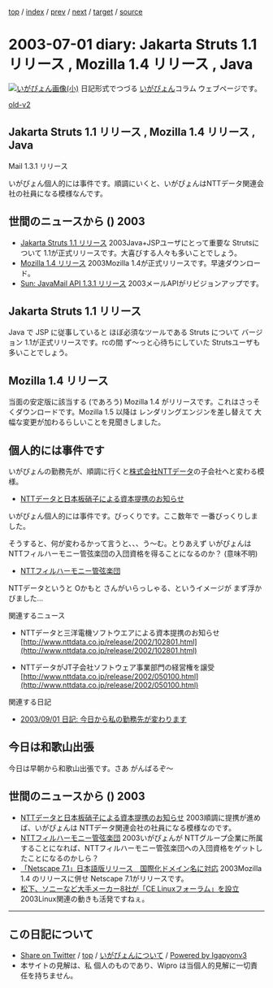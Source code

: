 [top](../index.html) 
 / [index](index.html) 
 / [prev](ig030628.html) 
 / [next](ig030702.html) 
 / [target](https://igapyon.github.io/diary/2003/ig030701.html) 
 / [source](https://github.com/igapyon/diary/blob/master/2003/ig030701.src.md) 

2003-07-01 diary: Jakarta Struts 1.1 リリース , Mozilla 1.4 リリース , Java
=====================================================================================================
[![いがぴょん画像(小)](https://igapyon.github.io/diary/images/iga200306s.jpg "いがぴょん")](https://igapyon.github.io/diary/memo/memoigapyon.html) 日記形式でつづる [いがぴょん](https://igapyon.github.io/diary/memo/memoigapyon.html)コラム ウェブページです。

[old-v2](ig030701-orig.html)

## Jakarta Struts 1.1 リリース , Mozilla 1.4 リリース , Java
Mail 1.3.1 リリース

いがぴょん個人的には事件です。順調にいくと、いがぴょんはNTTデータ関連会社の社員になる模様なんです。


## 世間のニュースから () 2003

* [Jakarta Struts 1.1 リリース](http://jakarta.apache.org/struts/index.html)  2003Java+JSPユーザにとって重要な Strutsについて 1.1が正式リリースです。大喜びする人々も多いことでしょう。
* [Mozilla 1.4 リリース](http://www.mozilla.org/)  2003Mozilla 1.4が正式リリースです。早速ダウンロード。
* [Sun: JavaMail API 1.3.1 リリース](http://java.sun.com/products/javamail/)  2003メールAPIがリビジョンアップです。

## Jakarta Struts 1.1 リリース

Java で JSP に従事していると ほぼ必須なツールである Struts について バージョン
1.1が正式リリースです。rcの間 ず～っと心待ちにしていた Strutsユーザも多いことでしょう。

## Mozilla 1.4 リリース

当面の安定版に該当する (であろう) Mozilla 1.4 がリリースです。これはさっそくダウンロードです。Mozilla
1.5 以降は レンダリングエンジンを差し替えて 大幅な変更が加わるらしいことを見聞きしました。

## 個人的には事件です

いがぴょんの勤務先が、順調に行くと[株式会社NTTデータ](http://www.nttdata.co.jp/)の子会社へと変わる模様。

* [NTTデータと日本板硝子による資本提携のお知らせ](http://www.nttdata.co.jp/release/2003/063000.html)

いがぴょん個人的には事件です。びっくりです。ここ数年で 一番びっくりしました。

そうすると、何が変わるかって言うと、、、う～む。とりあえず いがぴょんは
NTTフィルハーモニー管弦楽団の入団資格を得ることになるのか？ (意味不明)

* [NTTフィルハーモニー管弦楽団](http://ah.st27.arena.ne.jp/nttphil/)

NTTデータというと Oかもと さんがいらっしゃる、というイメージが まず浮かびました…

関連するニュース

* NTTデータと三洋電機ソフトウエアによる資本提携のお知らせ
  [http://www.nttdata.co.jp/release/2002/102801.html](http://www.nttdata.co.jp/release/2002/102801.html)
  
* NTTデータがJT子会社ソフトウェア事業部門の経営権を譲受
  [http://www.nttdata.co.jp/release/2002/050100.html](http://www.nttdata.co.jp/release/2002/050100.html)

関連する日記

* [2003/09/01 日記: 今日から私の勤務先が変わります](ig030901.html)

## 今日は和歌山出張

今日は早朝から和歌山出張です。さあ がんばるぞ～

## 世間のニュースから () 2003

* [NTTデータと日本板硝子による資本提携のお知らせ](http://www.nttdata.co.jp/release/2003/063000.html)  2003順調に提携が進めば、いがぴょんは NTTデータ関連会社の社員になる模様なのです。
* [NTTフィルハーモニー管弦楽団](http://ah.st27.arena.ne.jp/nttphil/)  2003いがぴょんが NTTグループ企業に所属することになれば、NTTフィルハーモニー管弦楽団への入団資格をゲットしたことになるのかしら？
* [「Netscape 7.1」日本語版リリース　国際化ドメイン名に対応](http://www.zdnet.co.jp/news/0307/01/njbt_04.html)  2003Mozilla 1.4 のリリースに併せ Netscape 7.1がリリースです。
* [松下、ソニーなど大手メーカー8社が「CE Linuxフォーラム」を設立](http://japan.cnet.com/news/tech/story/0,2000047674,20059401,00.htm)  2003Linux関連の動きも活発ですねぇ。


----------------------------------------------------------------------------------------------------

## この日記について

* [Share on Twitter](https://twitter.com/intent/tweet?hashtags=igapyon%2Cdiary%2C%E3%81%84%E3%81%8C%E3%81%B4%E3%82%87%E3%82%93&text=Jakarta+Struts+1.1+%E3%83%AA%E3%83%AA%E3%83%BC%E3%82%B9+%2C+Mozilla+1.4+%E3%83%AA%E3%83%AA%E3%83%BC%E3%82%B9+%2C+Java&url=https%3A%2F%2Figapyon.github.io%2Fdiary%2F2003%2Fig030701.html) / [top](../index.html) / [いがぴょんについて](https://igapyon.github.io/diary/memo/memoigapyon.html) / [Powered by Igapyonv3](https://github.com/igapyon/igapyonv3)
* 本サイトの見解は、私 個人のものであり、Wipro は当個人的見解に一切責任を持ちません。 

